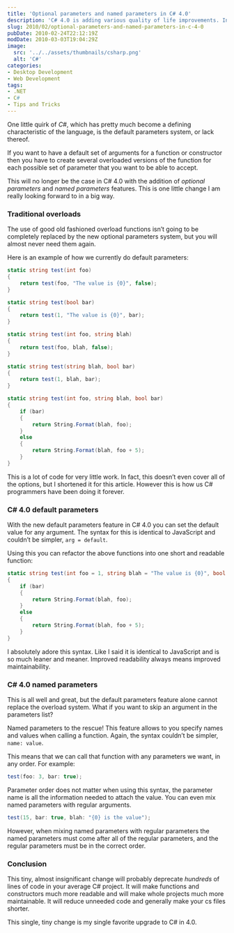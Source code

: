 ```yaml
---
title: 'Optional parameters and named parameters in C# 4.0'
description: 'C# 4.0 is adding various quality of life improvements. In this article I introduce you to two of my favorite new additions: optional parameters and named parameters. An explanation of what they do, how to use them, and examples of why they are excellent language features.'
slug: 2010/02/optional-parameters-and-named-parameters-in-c-4-0
pubDate: 2010-02-24T22:12:19Z
modDate: 2010-03-03T19:04:29Z
image:
  src: '../../assets/thumbnails/csharp.png'
  alt: 'C#'
categories:
- Desktop Development
- Web Development
tags:
- .NET
- C#
- Tips and Tricks
---
```


One little quirk of *C#*, which has pretty much become a defining characteristic of the language, is the default parameters system, or lack thereof.

If you want to have a default set of arguments for a function or constructor then you have to create several overloaded versions of the function for each possible set of parameter that you want to be able to accept.

This will no longer be the case in C# 4.0 with the addition of *optional parameters* and *named parameters* features. This is one little change I am really looking forward to in a big way.

<!-- more -->

### Traditional overloads

The use of good old fashioned overload functions isn’t going to be completely replaced by the new optional parameters system, but you will almost never need them again.

Here is an example of how we currently do default parameters:

```csharp
static string test(int foo)
{
	return test(foo, "The value is {0}", false);
}

static string test(bool bar)
{
	return test(1, "The value is {0}", bar);
}

static string test(int foo, string blah)
{
	return test(foo, blah, false);
}

static string test(string blah, bool bar)
{
	return test(1, blah, bar);
}

static string test(int foo, string blah, bool bar)
{
	if (bar)
	{
		return String.Format(blah, foo);
	}
	else
	{
		return String.Format(blah, foo + 5);
	}
}
```

This is a lot of code for very little work. In fact, this doesn’t even cover all of the options, but I shortened it for this article. However this is how us C# programmers have been doing it forever.

### C# 4.0 default parameters

With the new default parameters feature in C# 4.0 you can set the default value for any argument. The syntax for this is identical to JavaScript and couldn’t be simpler, `arg = default`.

Using this you can refactor the above functions into one short and readable function:

```csharp
static string test(int foo = 1, string blah = "The value is {0}", bool bar = false)
{
	if (bar)
	{
		return String.Format(blah, foo);
	}
	else
	{
		return String.Format(blah, foo + 5);
	}
}
```

I absolutely adore this syntax. Like I said it is identical to JavaScript and is so much leaner and meaner. Improved readability always means improved maintainability.

### C# 4.0 named parameters

This is all well and great, but the default parameters feature alone cannot replace the overload system. What if you want to skip an argument in the parameters list?

Named parameters to the rescue! This feature allows to you specify names and values when calling a function. Again, the syntax couldn’t be simpler, `name: value`.

This means that we can call that function with any parameters we want, in any order. For example:

```csharp
test(foo: 3, bar: true);
```

Parameter order does not matter when using this syntax, the parameter name is all the information needed to attach the value. You can even mix named parameters with regular arguments.

```csharp
test(15, bar: true, blah: "{0} is the value");
```

However, when mixing named parameters with regular parameters the named parameters must come after all of the regular parameters, and the regular parameters must be in the correct order.

### Conclusion

This tiny, almost insignificant change will probably deprecate *hundreds* of lines of code in your average C# project. It will make functions and constructors much more readable and will make whole projects much more maintainable. It will reduce unneeded code and generally make your cs files shorter.

This single, tiny change is my single favorite upgrade to C# in 4.0.
